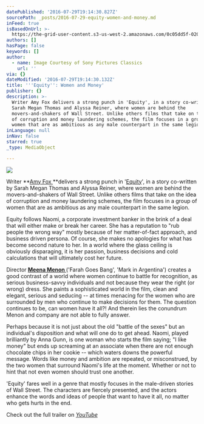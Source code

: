 ```yaml
---
datePublished: '2016-07-29T19:14:30.827Z'
sourcePath: _posts/2016-07-29-equity-women-and-money.md
inFeed: true
isBasedOnUrl: >-
  https://the-grid-user-content.s3-us-west-2.amazonaws.com/0c05dd5f-0200-4d0f-b880-6b18c72cc9cc.jpg
authors: []
hasPage: false
keywords: []
author:
  - name: Image Courtesy of Sony Pictures Classics
    url: ''
via: {}
dateModified: '2016-07-29T19:14:30.132Z'
title: '''Equity'': Women and Money'
publisher: {}
description: >-
  Writer Amy Fox delivers a strong punch in 'Equity', in a story co-written by
  Sarah Megan Thomas and Alyssa Reiner, where women are behind the
  movers-and-shakers of Wall Street. Unlike others films that take on the idea
  of corruption and money laundering schemes, the film focuses in a group of
  women that are as ambitious as any male counterpart in the same legion.
inLanguage: null
inNav: false
starred: true
_type: MediaObject

---
```

![](https://the-grid-user-content.s3-us-west-2.amazonaws.com/0c05dd5f-0200-4d0f-b880-6b18c72cc9cc.jpg)

Writer **[Amy Fox ][0]**delivers a strong punch in '[Equity][1]', in a story co-written by Sarah Megan Thomas and Alyssa Reiner, where women are behind the movers-and-shakers of Wall Street. Unlike others films that take on the idea of corruption and money laundering schemes, the film focuses in a group of women that are as ambitious as any male counterpart in the same legion.

Equity follows Naomi, a corporate investment banker in the brink of a deal that will either make or break her career. She has a reputation to "rub people the wrong way" mostly because of her matter-of-fact approach, and business driven persona. Of course, she makes no apologies for what has become second nature to her. In a world where the glass ceiling is obviously disparaging, it is her passion, business decisions and cold calculations that will ultimately cost her future.

Director **[Meena Menon ][2]**('Farah Goes Bang', 'Mark in Argentina') creates a good contrast of a world where women continue to battle for recognition, as serious business-savvy individuals and not because they wear the right (or wrong) dress. She paints a sophisticated world in the film, clean and elegant, serious and seducing -- at times menacing for the women who are surrounded by men who continue to make decisions for them. The question continues to be, can women have it all?! And therein lies the conundrum Menon and company are not able to fully answer.

Perhaps because it is not just about the old "battle of the sexes" but an individual's disposition and what will one do to get ahead. Naomi, played brilliantly by Anna Gunn, is one woman who starts the film saying; "I like money" but ends up screaming at an associate when there are not enough chocolate chips in her cookie -- which waters downs the powerful message. Words like money and ambition are repeated, or misconstrued, by the two women that surround Naomi's life at the moment. Whether or not to hint that not even women should trust one another.

'Equity' fares well in a genre that mostly focuses in the male-driven stories of Wall Street. The characters are fiercely presented, and the actors enhance the words and ideas of people that want to have it all, no matter who gets hurts in the end.

Check out the full trailer on _[YouTube][3]_

[0]: http://www.imdb.com/name/nm1470084/?ref_=fn_al_nm_1
[1]: https://app.thegrid.io/posts/ab2515eb-dbf7-4b90-ac50-743a2f17295e/sonyclassics.com/equity
[2]: http://www.imdb.com/name/nm3652021/
[3]: https://www.youtube.com/watch?v=Xg2TSp5tJy4